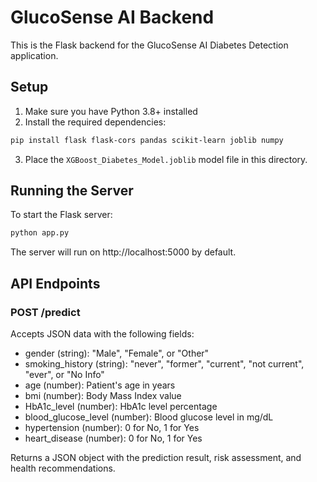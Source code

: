 
# GlucoSense AI Backend

This is the Flask backend for the GlucoSense AI Diabetes Detection application.

## Setup

1. Make sure you have Python 3.8+ installed
2. Install the required dependencies:

```bash
pip install flask flask-cors pandas scikit-learn joblib numpy
```

3. Place the `XGBoost_Diabetes_Model.joblib` model file in this directory.

## Running the Server

To start the Flask server:

```bash
python app.py
```

The server will run on http://localhost:5000 by default.

## API Endpoints

### POST /predict

Accepts JSON data with the following fields:
- gender (string): "Male", "Female", or "Other"
- smoking_history (string): "never", "former", "current", "not current", "ever", or "No Info"
- age (number): Patient's age in years
- bmi (number): Body Mass Index value
- HbA1c_level (number): HbA1c level percentage
- blood_glucose_level (number): Blood glucose level in mg/dL
- hypertension (number): 0 for No, 1 for Yes
- heart_disease (number): 0 for No, 1 for Yes

Returns a JSON object with the prediction result, risk assessment, and health recommendations.
